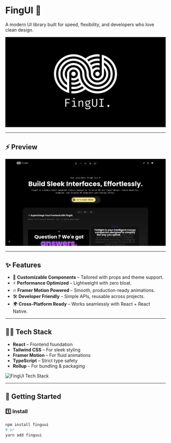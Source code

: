 # FingUI 🚀  
A modern UI library built for speed, flexibility, and developers who love clean design.  

![FingUI Banner](./public/fing.jpg) <!-- Image 1 -->

---
## ⚡️ Preview
![FingUI Homepage](./public/home.png) <!-- Image 2 -->

---
## ✨ Features
- 🎨 **Customizable Components** – Tailored with props and theme support.  
- ⚡ **Performance Optimized** – Lightweight with zero bloat.  
- 🔥 **Framer Motion Powered** – Smooth, production-ready animations.  
- 🛠️ **Developer Friendly** – Simple APIs, reusable across projects.  
- 🌍 **Cross-Platform Ready** – Works seamlessly with React + React Native.  

---

## 🧑‍💻 Tech Stack
- **React** – Frontend foundation  
- **Tailwind CSS** – For sleek styling  
- **Framer Motion** – For fluid animations  
- **TypeScript** – Strict type safety  
- **Rollup** – For bundling & packaging  

![FingUI Tech Stack](./assets/tech-stack.png) <!-- Image 2 -->

---

## 🚀 Getting Started  

### 1️⃣ Install
```bash
npm install finguui
# or
yarn add finguui
